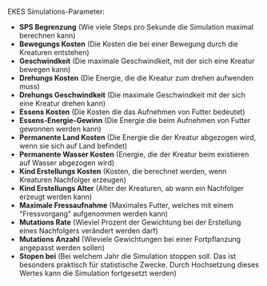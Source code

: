 EKES Simulations-Parameter:

- **SPS Begrenzung** (Wie viele Steps pro Sekunde die Simulation maximal berechnen kann)
- **Bewegungs Kosten** (Die Kosten die bei einer Bewegung durch die Kreaturen entstehen)
- **Geschwindkeit** (Die maximale Geschwindkeit, mit der sich eine Kreatur bewegen kann)
- **Drehungs Kosten** (Die Energie, die die Kreatur zum drehen aufwenden muss)
- **Drehungs Geschwindkeit** (Die maximale Geschwindkeit mit der sich eine Kreatur drehen kann)
- **Essens Kosten** (Die Kosten die das Aufnehmen von Futter bedeutet)
- **Essens-Energie-Gewinn** (Die Energie die beim Aufnehmen von Futter gewonnen werden kann)
- **Permanente Land Kosten** (Die Energie die der Kreatur abgezogen wird, wenn sie sich auf Land befindet)
- **Permanente Wasser Kosten** (Energie, die der Kreatur beim existieren auf Wasser abgezogen wird)
- **Kind Erstellungs Kosten** (Kosten, die berechnet werden, wenn Kreaturen Nachfolger erzeugen)
- **Kind Erstellungs Alter** (Alter der Kreaturen, ab wann ein Nachfolger erzeugt werden kann)
- **Maximale Fressaufnahme** (Maximales Futter, welches mit einem "Fressvorgang" aufgenommen werden kann)
- **Mutations Rate** (Wieviel Prozent der Gewichtung bei der Erstellung eines Nachfolgers verändert werden darf)
- **Mutations Anzahl** (Wieviele Gewichtungen bei einer Fortpflanzung angepasst werden sollen)
- **Stopen bei** (Bei welchem Jahr die Simulation stoppen soll. Das ist besonders praktisch für statistische Zwecke. Durch Hochsetzung dieses Wertes kann die Simulation fortgesetzt werden)


